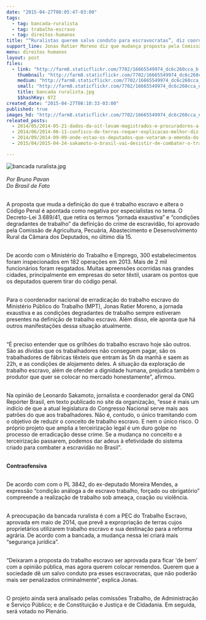 ```yaml
---
date: "2015-04-27T08:05:47-03:00"
tags:
  - tag: bancada-ruralista
  - tag: trabalho-escravo
  - tag: direitos-humanos
title: "“Ruralistas querem salvo conduto para escravocratas”, diz coordenador do MPT"
support_line: Jonas Ratier Moreno diz que mudança proposta pela Comissão de Agricultura da Câmara será um grande retrocesso na luta contra o trabalho escravo.
menu: direitos humanos
layout: post
files:
  - link: "http://farm8.staticflickr.com/7702/16665549974_dc6c260cca_b.jpg"
    thumbnail: "http://farm8.staticflickr.com/7702/16665549974_dc6c260cca_t.jpg"
    medium: "http://farm8.staticflickr.com/7702/16665549974_dc6c260cca_z.jpg"
    small: "http://farm8.staticflickr.com/7702/16665549974_dc6c260cca_n.jpg"
    title: bancada ruralista.jpg
    $$hashKey: 07Z
created_date: "2015-04-27T08:10:33-03:00"
published: true
images_hd: "http://farm8.staticflickr.com/7702/16665549974_dc6c260cca_n.jpg"
releated_posts:
  - 2014/05/2014-05-21-dados-da-oit-levam-magistrados-e-procuradores-a-pedir-pec-do-trabalho-escravo.md
  - 2014/06/2014-06-11-confisco-de-terras-requer-explicacao-melhor-diz-especialista-sobre-pec.md
  - 2014/09/2014-09-09-onde-estao-os-deputados-que-votaram-a-emenda-do-trabalho-escravo.md
  - 2015/04/2015-04-24-sakamoto-o-brasil-vai-desistir-de-combater-o-trabalho-escravo.md

---
```

<p><img alt="bancada ruralista.jpg" src="http://farm8.staticflickr.com/7702/16665549974_dc6c260cca_b.jpg" /><br />
<br />
<em>Por Bruno Pavan<br />
Do Brasil de Fato</em></p>

<p><br />
A proposta que muda a defini&ccedil;&atilde;o do que &eacute; trabalho escravo e altera o C&oacute;digo Penal &eacute; apontada como negativa por especialistas no tema. O Decreto-Lei 3.689/41, que retira os termos &ldquo;jornada exaustiva&rdquo; e &ldquo;condi&ccedil;&otilde;es degradantes de trabalho&rdquo; da defini&ccedil;&atilde;o do crime de escravid&atilde;o, foi aprovado pela Comiss&atilde;o de Agricultura, Pecu&aacute;ria, Abastecimento e Desenvolvimento Rural da C&acirc;mara dos Deputados, no &uacute;ltimo dia 15.</p>

<p><br />
De acordo com o Minist&eacute;rio do Trabalho e Emprego, 300 estabelecimentos foram inspecionados em 182 opera&ccedil;&otilde;es em 2013. Mais de 2 mil funcion&aacute;rios foram resgatados. Muitas apreens&otilde;es ocorridas nas grandes cidades, principalmente em empresas do setor t&ecirc;xtil, usaram os pontos que os deputados querem tirar do c&oacute;digo penal.</p>

<p><br />
Para o coordenador nacional de erradica&ccedil;&atilde;o do trabalho escravo do Minist&eacute;rio P&uacute;blico do Trabalho (MPT), Jonas Ratier Moreno, a jornada exaustiva e as condi&ccedil;&otilde;es degradantes de trabalho sempre estiveram presentes na defini&ccedil;&atilde;o de trabalho escravo. Al&eacute;m disso, ele aponta que h&aacute; outros manifesta&ccedil;&otilde;es dessa situa&ccedil;&atilde;o atualmente.</p>

<p><br />
&ldquo;&Eacute; preciso entender que os grilh&otilde;es do trabalho escravo hoje s&atilde;o outros. S&atilde;o as d&iacute;vidas que os trabalhadores n&atilde;o conseguem pagar, s&atilde;o os trabalhadores de f&aacute;bricas t&ecirc;xteis que entram &agrave;s 5h da manh&atilde; e saem as 22h, e as condi&ccedil;&otilde;es de alojamento deles. A situa&ccedil;&atilde;o da explora&ccedil;&atilde;o de trabalho escravo, al&eacute;m de ofender a dignidade humana, prejudica tamb&eacute;m o produtor que quer se colocar no mercado honestamente&rdquo;, afirmou.</p>

<p><br />
Na opini&atilde;o de Leonardo Sakamoto, jornalista e coordenador geral da ONG Rep&oacute;rter Brasil, em texto publicado no site da organiza&ccedil;&atilde;o, &ldquo;esse &eacute; mais um ind&iacute;cio de que a atual legislatura do Congresso Nacional serve mais aos patr&otilde;es do que aos trabalhadores. N&atilde;o &eacute;, contudo, o &uacute;nico tramitando com o objetivo de reduzir o conceito de trabalho escravo. E nem o &uacute;nico risco. O pr&oacute;prio projeto que amplia a terceiriza&ccedil;&atilde;o legal &eacute; um duro golpe no processo de erradica&ccedil;&atilde;o desse crime. Se a mudan&ccedil;a no conceito e a terceiriza&ccedil;&atilde;o passarem, podemos dar adeus &agrave; efetividade do sistema criado para combater a escravid&atilde;o no Brasil&rdquo;.</p>

<p><br />
<strong>Contraofensiva</strong></p>

<p><br />
De acordo com com o PL 3842, do ex-deputado Moreira Mendes, a express&atilde;o &ldquo;condi&ccedil;&atilde;o an&aacute;loga a de escravo trabalho, for&ccedil;ado ou obrigat&oacute;rio&rdquo; compreende a realiza&ccedil;&atilde;o de trabalho sob amea&ccedil;a, coa&ccedil;&atilde;o ou viol&ecirc;ncia.</p>

<p><br />
A preocupa&ccedil;&atilde;o da bancada ruralista &eacute; com a PEC do Trabalho Escravo, aprovada em maio de 2014, que prev&ecirc; a expropria&ccedil;&atilde;o de terras cujos propriet&aacute;rios utilizarem trabalho escravo e sua destina&ccedil;&atilde;o para a reforma agr&aacute;ria. De acordo com a bancada, a mudan&ccedil;a nessa lei criar&aacute; mais &ldquo;seguran&ccedil;a jur&iacute;dica&rdquo;.</p>

<p><br />
&ldquo;Deixaram a proposta do trabalho escravo ser aprovada para ficar &#39;de bem&#39; com a opini&atilde;o p&uacute;blica, mas agora querem colocar remendos. Querem que a sociedade d&ecirc; um salvo conduto pra esses escravocratas, que n&atilde;o poder&atilde;o mais ser penalizados criminalmente&rdquo;, explica Jonas.</p>

<p><br />
O projeto ainda ser&aacute; analisado pelas comiss&otilde;es Trabalho, de Administra&ccedil;&atilde;o e Servi&ccedil;o P&uacute;blico; e de Constitui&ccedil;&atilde;o e Justi&ccedil;a e de Cidadania. Em seguida, ser&aacute; votado no Plen&aacute;rio.</p>
